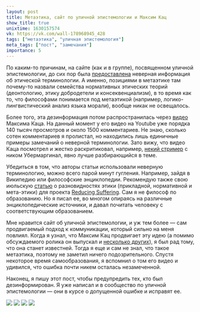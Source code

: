 ```yaml
---
layout: post
title: Метаэтика, сайт по уличной эпистемологии и Максим Кац
show_title: true
unixtime: 1630157574
vk: https://vk.com/wall-178968945_428
tags: ["метаэтика", "уличная эпистемология"]
meta_tags: ["пост", "замечания"]
importance: 5
---
```

По каким-то причинам, на сайте (как и в группе), посвященном уличной эпистемологии, до сих пор была [предоставлена](https://streetepistemology.ru/etika-metaetika) неверная информация об этической терминологии. А именно, позициями в метаэтике там почему-то назвали семейства нормативных этических теорий (деонтологию, этику добродетели и консеквенциализм), в то время как то, что философами понимается под метаэтикой (например, логико-лингвистический анализ языка морали), вообще никак не освещалось.

Более того, эта дезинформация потом распространилась через [видео](https://www.youtube.com/watch?v=N3mIvwbjF3A) Максима Каца. На данный момент у его видео на Youtube уже порядка 140 тысяч просмотров и около 1500 комментариев. Не знаю, сколько сотен комментариев я пролистал, но находились лишь единичные примеры замечаний о неверной терминологии. Зато вижу, что видео Каца посмотрел и жестко раскритиковал, например, [некий стример](https://www.youtube.com/watch?v=x5AFMgsXy_E) с ником Убермаргинал, явно лучше разбирающийся в теме.

Убедиться в том, что авторы статьи использовали неверную терминологию, можно всего парой минут гугления. Например, зайдя в Википедию или философские энциклопедии. Рекомендую также свою июльскую [статью](301RS.html) о разновидностях этики (прикладной, нормативной и мета-этики) для проекта [Reducing Suffering](https://vk.com/reducing_suffering). Сам я не философ по образованию. Но я писал ее, во многом опираясь на различные энциклопедические источники, и давал почитать человеку с соответствующим образованием.

Мне нравится сайт об уличной эпистемологии, и уж тем более — сам продвигаемый подход к коммуникации, который сильно на меня повлиял. Когда я узнал, что Максим Кац продвигает эту идею (а помимо обсуждаемого ролика он выпускал и [несколько других](https://streetepistemology.ru/katz)), я был рад тому, что она станет известней. Тогда я еще и сам не знал, что такое метаэтика, поэтому не заметил ничего подозрительного. Спустя некоторое время самообразования, я вспомнил о том его видео и удивился, что ошибка почти никем осталась незамеченной.

Наконец, я пишу этот пост, чтобы предупредить тех, кто был дезинформирован. Я уже написал и в сообщество по уличной эпистемологии — они в курсе о допущенной ошибке и исправят ее.

<img src="images/wall/457239160.jpg">
<img src="images/wall/457239157.jpg">
<img src="images/wall/457239158.jpg">
<img src="images/wall/457239159.jpg">